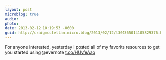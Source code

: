 ```yaml
---
layout: post
microblog: true
audio: 
photo: 
date: 2013-02-12 10:19:53 -0600
guid: http://craigmcclellan.micro.blog/2013/02/12/t301365014105829376.html
---
```

For anyone interested, yesterday I posted all of my favorite resources to get you started using @evernote [t.co/HUvfeAao](http://t.co/HUvfeAao)
